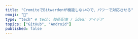 ```yaml
---
title: "CromiteでBitwardenが機能しないので、パワーで対応させる"
emoji: "😤"
type: "tech" # tech: 技術記事 / idea: アイデア
topics: ["GitHub", "Android"]
published: false
---
```

